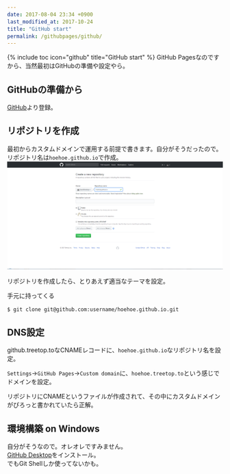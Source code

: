```yaml
---
date: 2017-08-04 23:34 +0900
last_modified_at: 2017-10-24
title: "GitHub start"
permalink: /githubpages/github/
---
```

{% include toc icon="github" title="GitHub start" %}
GitHub Pagesなのですから、当然最初はGitHubの準備や設定やら。

## GitHubの準備から
[GitHub](https://github.com/)より登録。

## リポジトリを作成  
最初からカスタムドメインで運用する前提で書きます。自分がそうだったので。   
リポジトリ名は`hoehoe.github.io`で作成。
![New Repository](/assets/images/github-new-repository.png)

リポジトリを作成したら、とりあえず適当なテーマを設定。

手元に持ってくる
```shell
$ git clone git@github.com:username/hoehoe.github.io.git
```

## DNS設定
github.treetop.toなCNAMEレコードに、`hoehoe.github.io`なリポジトリ名を設定。

`Settings`→`GitHub Pages`→`Custom domain`に、`hoehoe.treetop.to`という感じでドメインを設定。   

リポジトリにCNAMEというファイルが作成されて、その中にカスタムドメインがぴろっと書かれていたら正解。  

## 環境構築 on Windows 
自分がそうなので。オレオレですみません。   
[GitHub Desktop](https://desktop.github.com/)をインストール。  
でもGit Shellしか使ってないかも。
